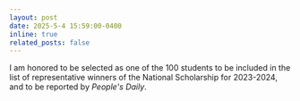 ```yaml
---
layout: post
date: 2025-5-4 15:59:00-0400
inline: true
related_posts: false
---
```


I am honored to be selected as one of the 100 students to be included in the list of representative winners of the National Scholarship for 2023-2024, and to be reported by *People's Daily*.
